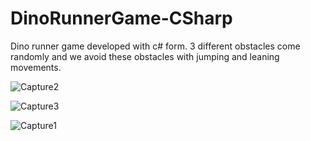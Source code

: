 # DinoRunnerGame-CSharp
Dino runner game developed with c# form. 3 different obstacles come randomly and we avoid these obstacles with jumping and leaning movements.

![Capture2](https://github.com/user-attachments/assets/827992c2-9ad3-461b-91a0-985cb72c8c5c)

![Capture3](https://github.com/user-attachments/assets/0e7dd683-48e1-4959-9a90-166972e0fdef)

![Capture1](https://github.com/user-attachments/assets/3dd4c4fa-a8d9-40b7-b705-2ea9da35a7bd)
